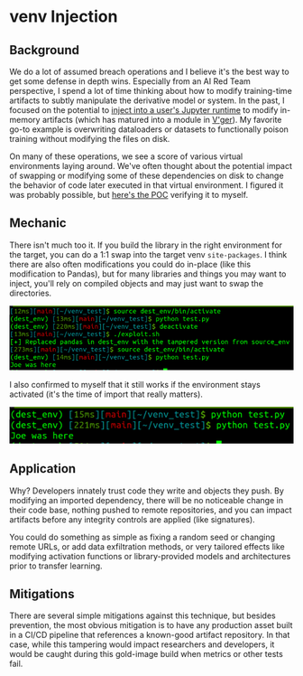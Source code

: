 # venv Injection

## Background

We do a lot of assumed breach operations and I believe it's the best way to get some defense in depth wins. Especially from an AI Red Team perspective, I spend a lot of time thinking about how to modify training-time artifacts to subtly manipulate the derivative model or system. In the past, I focused on the potential to [inject into a user's Jupyter runtime](https://josephtlucas.github.io/blog/content/jupyter.html) to modify in-memory artifacts (which has matured into a module in [V'ger](https://github.com/JosephTLucas/vger)). My favorite go-to example is overwriting dataloaders or datasets to functionally poison training without modifying the files on disk.

On many of these operations, we see a score of various virtual environments laying around. We've often thought about the potential impact of swapping or modifying some of these dependencies on disk to change the behavior of code later executed in that virtual environment. I figured it was probably possible, but [here's the POC](https://github.com/JosephTLucas/venv-injection) verifying it to myself.

## Mechanic

There isn't much too it. If you build the library in the right environment for the target, you can do a 1:1 swap into the target venv `site-packages`. I think there are also often modifications you could do in-place (like this modification to Pandas), but for many libraries and things you may want to inject, you'll rely on compiled objects and may just want to swap the directories.

![venv1](img/venv1.png)

I also confirmed to myself that it still works if the environment stays activated (it's the time of import that really matters).

![venv2](img/venv2.png)

## Application

Why? Developers innately trust code they write and objects they push. By modifying an imported dependency, there will be no noticeable change in their code base, nothing pushed to remote repositories, and you can impact artifacts before any integrity controls are applied (like signatures).

You could do something as simple as fixing a random seed or changing remote URLs, or add data exfiltration methods, or very tailored effects like modifying activation functions or library-provided models and architectures prior to transfer learning.

## Mitigations

There are several simple mitigations against this technique, but besides prevention, the most obvious mitigation is to have any production asset built in a CI/CD pipeline that references a known-good artifact repository. In that case, while this tampering would impact researchers and developers, it would be caught during this gold-image build when metrics or other tests fail.
